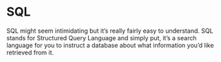 # SQL

SQL might seem intimidating but it’s really fairly easy to understand.
SQL stands for Structured Query Language and simply put, it’s a search
language for you to instruct a database about what information you’d like
retrieved from it.
